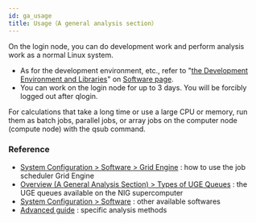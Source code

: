 ```yaml
---
id: ga_usage
title: Usage（A general analysis section）
---
```


On the login node, you can do development work and perform analysis work as a normal Linux system.

- As for the development environment, etc., refer to "[the Development Environment and Libraries](../software/software.md#development-environment-and-libraries)" on [Software page](../software/software.md).
- You can work on the login node for up to 3 days. You will be forcibly logged out after qlogin.

For calculations that take a long time or use a large CPU or memory, run them as batch jobs, parallel jobs, or array jobs on the computer node (compute node) with the qsub command.


### Reference

- [System Configuration > Software > Grid Engine](../software/grid_engine) : how to use the job scheduler Grid Engine
- [Overview (A General Analysis Section) > Types of UGE Queues](../general_analysis_division/ga_introduction.md) : the UGE queues available on the NIG supercomputer
- [System Configuration > Software](../software/software.md) : other available softwares
- [Advanced guide](../advanced_guides/advanced_guide.md) : specific analysis methods
